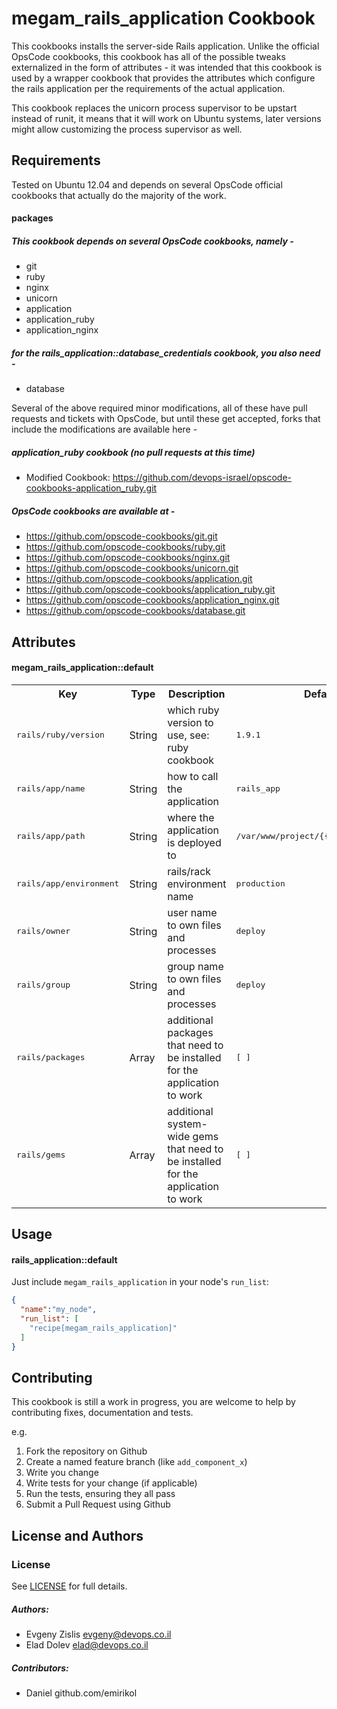 megam_rails_application Cookbook
============================

This cookbooks installs the server-side Rails application.
Unlike the official OpsCode cookbooks, this cookbook has all of the possible
tweaks externalized in the form of attributes - it was intended that this
cookbook is used by a wrapper cookbook that provides the attributes which
configure the rails application per the requirements of the actual application.

This cookbook replaces the unicorn process supervisor to be upstart instead of
runit, it means that it will work on Ubuntu systems, later versions might allow
customizing the process supervisor as well.

Requirements
------------

Tested on Ubuntu 12.04 and depends on several OpsCode official cookbooks that
actually do the majority of the work.

#### packages

##### This cookbook depends on several OpsCode cookbooks, namely -

- git
- ruby
- nginx
- unicorn
- application
- application_ruby
- application_nginx

#####  for the rails_application::database_credentials cookbook, you also need -

- database

Several of the above required minor modifications, all of these have pull
requests and tickets with OpsCode, but until these get accepted, forks that
include the modifications are available here -


##### application_ruby cookbook (no pull requests at this time)

- Modified Cookbook: https://github.com/devops-israel/opscode-cookbooks-application_ruby.git


##### OpsCode cookbooks are available at -

- https://github.com/opscode-cookbooks/git.git
- https://github.com/opscode-cookbooks/ruby.git
- https://github.com/opscode-cookbooks/nginx.git
- https://github.com/opscode-cookbooks/unicorn.git
- https://github.com/opscode-cookbooks/application.git
- https://github.com/opscode-cookbooks/application_ruby.git
- https://github.com/opscode-cookbooks/application_nginx.git
- https://github.com/opscode-cookbooks/database.git


Attributes
----------

#### megam_rails_application::default

<table>
  <tr>
    <th>Key</th>
    <th>Type</th>
    <th>Description</th>
    <th>Default</th>
  </tr>
  <tr>
    <td><tt>rails/ruby/version</tt></td>
    <td>String</td>
    <td>which ruby version to use, see: ruby cookbook</td>
    <td><tt>1.9.1</tt></td>
  </tr>
  <tr>
    <td><tt>rails/app/name</tt></td>
    <td>String</td>
    <td>how to call the application</td>
    <td><tt>rails_app</tt></td>
  </tr>
  <tr>
    <td><tt>rails/app/path</tt></td>
    <td>String</td>
    <td>where the application is deployed to</td>
    <td><tt>/var/www/project/{{rails/app/name}}</tt></td>
  </tr>
  <tr>
    <td><tt>rails/app/environment</tt></td>
    <td>String</td>
    <td>rails/rack environment name</td>
    <td><tt>production</tt></td>
  </tr>
  <tr>
    <td><tt>rails/owner</tt></td>
    <td>String</td>
    <td>user name to own files and processes</td>
    <td><tt>deploy</tt></td>
  </tr>
  <tr>
    <td><tt>rails/group</tt></td>
    <td>String</td>
    <td>group name to own files and processes</td>
    <td><tt>deploy</tt></td>
  </tr>
  </tr>
  <tr>
    <td><tt>rails/packages</tt></td>
    <td>Array</td>
    <td>additional packages that need to be installed for the application to work</td>
    <td><tt>[ ]</tt></td>
  </tr>
  <tr>
    <td><tt>rails/gems</tt></td>
    <td>Array</td>
    <td>additional system-wide gems that need to be installed for the application to work</td>
    <td><tt>[ ]</tt></td>
  </tr>
</table>


Usage
-----

#### rails_application::default

Just include `megam_rails_application` in your node's `run_list`:

```json
{
  "name":"my_node",
  "run_list": [
    "recipe[megam_rails_application]"
  ]
}
```

Contributing
------------

This cookbook is still a work in progress, you are welcome to help by
contributing fixes, documentation and tests.

e.g.

1. Fork the repository on Github
2. Create a named feature branch (like `add_component_x`)
3. Write you change
4. Write tests for your change (if applicable)
5. Run the tests, ensuring they all pass
6. Submit a Pull Request using Github

License and Authors
-------------------
### License

See [LICENSE](LICENSE) for full details.

##### Authors:

 - Evgeny Zislis <evgeny@devops.co.il>
 - Elad Dolev <elad@devops.co.il>

##### Contributors:

 - Daniel github.com/emirikol

